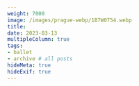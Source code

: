 ```yaml
---
weight: 7000
image: /images/prague-webp/1B7W0754.webp
title:
date: 2023-03-13
multipleColumn: true
tags:
- ballet
- archive # all posts
hideMeta: true
hideExif: true
---
```

